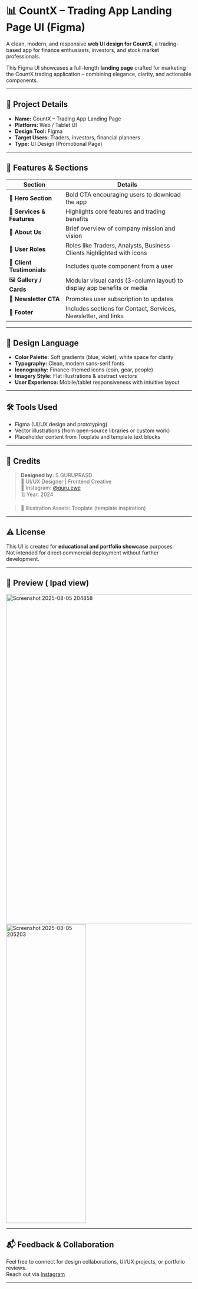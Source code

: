 # 📊 CountX – Trading App Landing Page UI (Figma)

A clean, modern, and responsive **web UI design for CountX**, a trading-based app for finance enthusiasts, investors, and stock market professionals.

This Figma UI showcases a full-length **landing page** crafted for marketing the CountX trading application – combining elegance, clarity, and actionable components.

---

## 📌 Project Details

- **Name:** CountX – Trading App Landing Page
- **Platform:** Web / Tablet UI
- **Design Tool:** Figma
- **Target Users:** Traders, investors, financial planners
- **Type:** UI Design (Promotional Page)

---

## 🧩 Features & Sections

| Section | Details |
|--------|---------|
| 🚀 **Hero Section** | Bold CTA encouraging users to download the app |
| 🧾 **Services & Features** | Highlights core features and trading benefits |
| 🧠 **About Us** | Brief overview of company mission and vision |
| 👥 **User Roles** | Roles like Traders, Analysts, Business Clients highlighted with icons |
| 🧪 **Client Testimonials** | Includes quote component from a user |
| 🖼️ **Gallery / Cards** | Modular visual cards (3-column layout) to display app benefits or media |
| 📩 **Newsletter CTA** | Promotes user subscription to updates |
| 🔗 **Footer** | Includes sections for Contact, Services, Newsletter, and links |

---

## 🎨 Design Language

- **Color Palette:** Soft gradients (blue, violet), white space for clarity
- **Typography:** Clean, modern sans-serif fonts
- **Iconography:** Finance-themed icons (coin, gear, people)
- **Imagery Style:** Flat illustrations & abstract vectors
- **User Experience:** Mobile/tablet responsiveness with intuitive layout

---

## 🛠 Tools Used

- Figma (UI/UX design and prototyping)
- Vector illustrations (from open-source libraries or custom work)
- Placeholder content from Tooplate and template text blocks

---

## 📎 Credits

> **Designed by:** S GURUPRASD  
> 📍 UI/UX Designer | Frontend Creative  
> 📸 Instagram: [@guru.ewe](https://www.instagram.com/guruu.ewe)  
> 🗓 Year: 2024 
 
> 🎨 Illustration Assets: Tooplate (template inspiration)

---

## ⚠️ License

This UI is created for **educational and portfolio showcase** purposes.  
Not intended for direct commercial deployment without further development.

---

## 📂 Preview ( Ipad view)
<img width="786" height="894" alt="Screenshot 2025-08-05 204858" src="https://github.com/user-attachments/assets/0064726c-0567-425e-9aff-edf5db1e4330" />

<img width="216" height="810" alt="Screenshot 2025-08-05 205203" src="https://github.com/user-attachments/assets/377dcd04-4229-45ac-b8fd-57c28863c4e6" />


---

## 📬 Feedback & Collaboration

Feel free to connect for design collaborations, UI/UX projects, or portfolio reviews.  
Reach out via [Instagram](https://www.instagram.com/guruu.ewe) 

---

